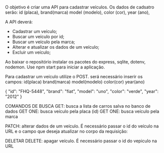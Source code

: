 
O objetivo é criar uma API para cadastrar veículos. 
Os dados de cadsatro serão:
id (placa),
brand(marca)
model (modelo), 
color (cor),
year (ano),

A API deverá:

  * Cadastrar um veículo;
  * Buscar um veículo por id;
  * Buscar um veículo pela marca;
  * Alterar e atualizar os dados de um veículo;
  * Excluir um veículo;
  

Ao baixar o repositório instalar os pacotes do express, sqlite, dotenv, nodemon.
Use npm start para iniciar a aplicação.

Para cadastrar um veículo utilize o POST.
será necessário inserir os campos:
id(placa)
brand(marca)
model(modelo)
color(cor)
year(ano)

{
	"id": "FHQ-5448",
	"brand": "fiat",
	"model": "uno",
	"color": "verde",
	"year": "2012"
}

COMANDOS DE BUSCA 
GET: busca a lista de carros salva no banco de dados
GET ONE: busca veículo pela placa (id)
GET ONE: busca veículo pela marca


PATCH: alterar dados de um veículo. É necessário passar o id do veículo na URL e o campo que deseja atualizar no corpo da requisição:<br>

DELETAR 
DELETE: apagar veículo. É necessário passar o id do vepiculo na URL 
